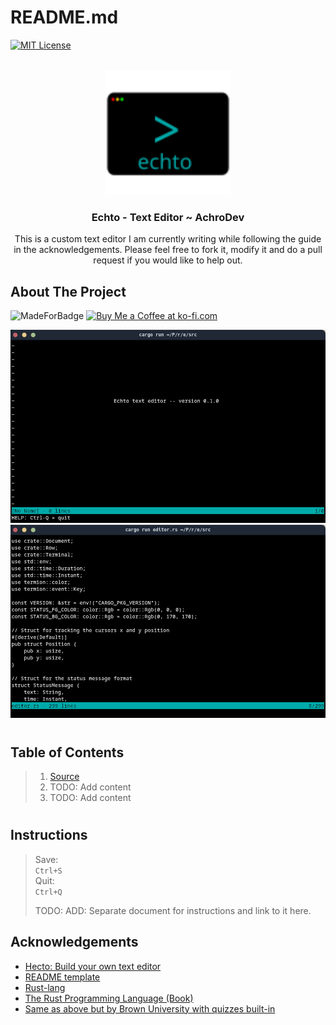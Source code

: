 <a name="readme-top"></a>
# README.md

[![MIT License][license-shield]][license-url]

<!-- PROJECT LOGO -->
<br />
<div align="center">
  <a href="https://github.com/AchroDev/echto">
    <img src ="images/echto-logo.svg" alt="Logo" width="200" height="200">
  </a>
<h3 align="center"> Echto - Text Editor ~ AchroDev </h3>

  <p align="center">
    This is a custom text editor I am currently writing while following the guide in the acknowledgements. Please feel free to fork it, modify it and do a pull request if you would like to help out.
    <br />
  </p>
</div>

<!-- ABOUT THE PROJECT -->
## About The Project
![MadeForBadge][made-for-link]
<a href='https://ko-fi.com/R6R3WKVOY' target='_blank'><img height='36' style='border:0px;height:36px;' src='https://storage.ko-fi.com/cdn/kofi3.png?v=3' border='0' alt='Buy Me a Coffee at ko-fi.com' />
</a>

![EchtoSS1][screenshot]
![EchtoSS2][screenshot2]

# 

## Table of Contents

> 1. [Source][source]   
> 2. TODO: Add content   
> 3. TODO: Add content   
#

## Instructions

> Save:  
> ```Ctrl+S```  
> Quit:  
> ```Ctrl+Q```
>  
> TODO: ADD: Separate document for instructions and link to it here.

<!-- ACKNOWLEDGEMENTS -->
## Acknowledgements
* [Hecto: Build your own text editor][hecto-guide]
* [README template][readme-template]
* [Rust-lang][rust-lang]
* [The Rust Programming Language (Book)][rust-book]
* [Same as above but by Brown University with quizzes built-in][rust-book-brownuni]

<!-- MARKDOWN LINKS & IMAGES -->
<!-- https://www.markdownguide.org/basic-syntax/#reference-style-links -->
[license-shield]: https://img.shields.io/github/license/AchroDev/AchroDev.svg?style=for-the-badge
[license-url]: https://github.com/AchroDev/echto/blob/main/LICENSE.txt
[made-for-link]: https://img.shields.io/badge/GNU%20Bash-4EAA25?style=for-the-badge&logo=GNU%20Bash&logoColor=white
[source]: /src/main.rs
[screenshot]: /images/screenshot.png
[screenshot2]: /images/screenshot2.png
[hecto-guide]: https://archive.flenker.blog/hecto/
[readme-template]: https://github.com/othneildrew/Best-README-Template
[rust-lang]: https://www.rust-lang.org/
[rust-book]: https://doc.rust-lang.org/stable/book/
[rust-book-brownuni]: https://rust-book.cs.brown.edu/